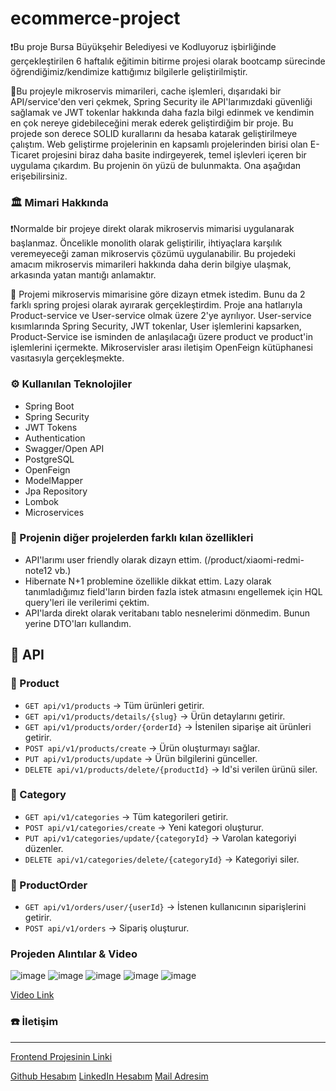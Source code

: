 # ecommerce-project

❗Bu proje Bursa Büyükşehir Belediyesi ve Kodluyoruz işbirliğinde gerçekleştirilen 6 haftalık eğitimin bitirme projesi olarak bootcamp sürecinde öğrendiğimiz/kendimize kattığımız bilgilerle geliştirilmiştir.

🎯Bu projeyle mikroservis mimarileri, cache işlemleri, dışarıdaki bir API/service'den veri çekmek, Spring Security ile API'larımızdaki güvenliği sağlamak ve JWT tokenlar hakkında daha fazla bilgi edinmek ve kendimin en çok nereye gidebileceğini merak ederek geliştirdiğim bir proje. Bu projede son derece SOLID kurallarını da hesaba katarak geliştirilmeye çalıştım. Web geliştirme projelerinin en kapsamlı projelerinden birisi olan E-Ticaret projesini biraz daha basite indirgeyerek, temel işlevleri içeren bir uygulama çıkardım. Bu projenin ön yüzü de bulunmakta. Ona aşağıdan erişebilirsiniz.

### 🏛 Mimari Hakkında
❗Normalde bir projeye direkt olarak mikroservis mimarisi uygulanarak başlanmaz. Öncelikle monolith olarak geliştirilir, ihtiyaçlara karşılık veremeyeceği zaman mikroservis çözümü uygulanabilir. Bu projedeki amacım mikroservis mimarileri hakkında daha derin bilgiye ulaşmak, arkasında yatan mantığı anlamaktır.

📌 Projemi mikroservis mimarisine göre dizayn etmek istedim. Bunu da 2 farklı spring projesi olarak ayırarak gerçekleştirdim. Proje ana hatlarıyla Product-service ve User-service olmak üzere 2'ye ayrılıyor. User-service kısımlarında Spring Security, JWT tokenlar, User işlemlerini kapsarken, Product-Service ise isminden de anlaşılacağı üzere product ve product'in işlemlerini içermekte. Mikroservisler arası iletişim OpenFeign kütüphanesi vasıtasıyla gerçekleşmekte.

### ⚙ Kullanılan Teknolojiler
- Spring Boot
- Spring Security
- JWT Tokens
- Authentication
- Swagger/Open API
- PostgreSQL
- OpenFeign
- ModelMapper
- Jpa Repository
- Lombok
- Microservices

### 💫 Projenin diğer projelerden farklı kılan özellikleri
- API'larımı user friendly olarak dizayn ettim. (/product/xiaomi-redmi-note12 vb.)
- Hibernate N+1 problemine özellikle dikkat ettim. Lazy olarak tanımladığımız field'ların birden fazla istek atmasını engellemek için HQL query'leri ile verilerimi çektim.
- API'larda direkt olarak veritabanı tablo nesnelerimi dönmedim. Bunun yerine DTO'ları kullandım.

## 📡 API
### 📌 Product
- `GET api/v1/products` -> Tüm ürünleri getirir.
- `GET api/v1/products/details/{slug}` -> Ürün detaylarını getirir.
- `GET api/v1/products/order/{orderId}` -> İstenilen siparişe ait ürünleri getirir.
- `POST api/v1/products/create` -> Ürün oluşturmayı sağlar.
- `PUT api/v1/products/update` -> Ürün bilgilerini günceller.
- `DELETE api/v1/products/delete/{productId}` -> Id'si verilen ürünü siler.

### 📌 Category
- `GET api/v1/categories` -> Tüm kategorileri getirir.
- `POST api/v1/categories/create` -> Yeni kategori oluşturur.
- `PUT api/v1/categories/update/{categoryId}` -> Varolan kategoriyi düzenler.
- `DELETE api/v1/categories/delete/{categoryId}` -> Kategoriyi siler.

### 📌 ProductOrder
- `GET api/v1/orders/user/{userId}` -> İstenen kullanıcının siparişlerini getirir.
- `POST api/v1/orders` -> Sipariş oluşturur.

### Projeden Alıntılar & Video
![image](https://github.com/DCanKayrak/SpringBoot-Microservice-Ecommerce-Project/assets/94143272/bb1ac59f-c40f-4968-91e9-355230060143)
![image](https://github.com/DCanKayrak/SpringBoot-Microservice-Ecommerce-Project/assets/94143272/83203da4-72b8-4b88-a20c-cb38a97be041)
![image](https://github.com/DCanKayrak/SpringBoot-Microservice-Ecommerce-Project/assets/94143272/c1977a50-d803-46cd-9b9f-9b1d55ddcd0c)
![image](https://github.com/DCanKayrak/SpringBoot-Microservice-Ecommerce-Project/assets/94143272/e95a30ae-74ae-43d5-b34f-6d70efce074b)
![image](https://github.com/DCanKayrak/SpringBoot-Microservice-Ecommerce-Project/assets/94143272/53813d92-b946-4095-a266-d7d8cdccc8ec)

[Video Link](https://www.youtube.com/watch?v=q2C4jaFmWdI)

### ☎️ İletişim
---
[Frontend Projesinin Linki](https://github.com/DCanKayrak/SpringBoot-Microservice-Ecommerce-Project-Frontend)

[Github Hesabım](https://github.com/DCanKayrak)
[LinkedIn Hesabım](https://www.linkedin.com/in/dcankayrak/)
[Mail Adresim](dancankan@gmail.com)
